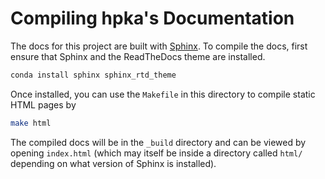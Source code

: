 # Compiling hpka's Documentation

The docs for this project are built with [Sphinx](http://www.sphinx-doc.org/en/master/).
To compile the docs, first ensure that Sphinx and the ReadTheDocs theme are installed.


```bash
conda install sphinx sphinx_rtd_theme 
```


Once installed, you can use the `Makefile` in this directory to compile static HTML pages by
```bash
make html
```


The compiled docs will be in the `_build` directory and can be viewed by opening `index.html` (which may itself 
be inside a directory called `html/` depending on what version of Sphinx is installed).
